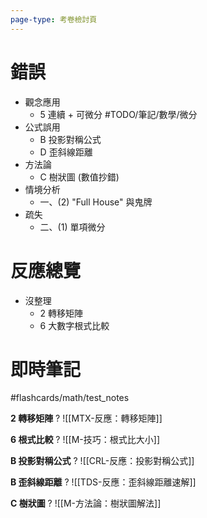 ```yaml
---
page-type: 考卷檢討頁
---
```

# 錯誤
- 觀念應用
	- 5 連續 + 可微分 #TODO/筆記/數學/微分
- 公式誤用
	- B 投影對稱公式
	- D 歪斜線距離
- 方法論
	- C 樹狀圖 (數值抄錯)
- 情境分析
	- 一、(2) "Full House" 與鬼牌
- 疏失
	- 二、(1) 單項微分

# 反應總覽
- 沒整理
	- 2 轉移矩陣
	- 6 大數字根式比較

# 即時筆記
#flashcards/math/test_notes 

**2 轉移矩陣**
?
![[MTX-反應：轉移矩陣]]
<!--SR:!2024-07-12,4,190-->

**6 根式比較**
?
![[M-技巧：根式比大小]]
<!--SR:!2024-07-12,4,172-->

**B 投影對稱公式**
?
![[CRL-反應：投影對稱公式]]
<!--SR:!2024-07-11,3,150-->

**B 歪斜線距離**
?
![[TDS-反應：歪斜線距離速解]]
<!--SR:!2024-07-11,3,172-->

**C 樹狀圖**
?
![[M-方法論：樹狀圖解法]]
<!--SR:!2024-07-11,3,152-->